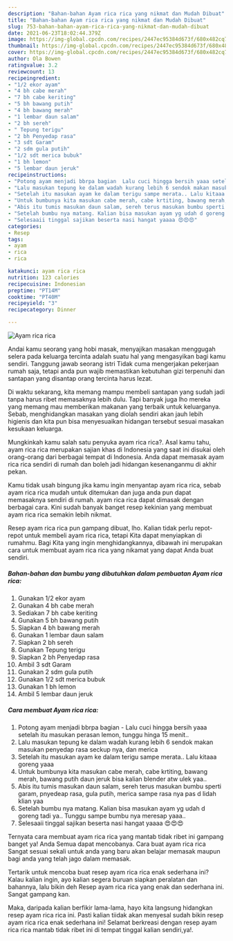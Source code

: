 ```yaml
---
description: "Bahan-bahan Ayam rica rica yang nikmat dan Mudah Dibuat"
title: "Bahan-bahan Ayam rica rica yang nikmat dan Mudah Dibuat"
slug: 753-bahan-bahan-ayam-rica-rica-yang-nikmat-dan-mudah-dibuat
date: 2021-06-23T18:02:44.379Z
image: https://img-global.cpcdn.com/recipes/2447ec95384d673f/680x482cq70/ayam-rica-rica-foto-resep-utama.jpg
thumbnail: https://img-global.cpcdn.com/recipes/2447ec95384d673f/680x482cq70/ayam-rica-rica-foto-resep-utama.jpg
cover: https://img-global.cpcdn.com/recipes/2447ec95384d673f/680x482cq70/ayam-rica-rica-foto-resep-utama.jpg
author: Ola Bowen
ratingvalue: 3.2
reviewcount: 13
recipeingredient:
- "1/2 ekor ayam"
- "4 bh cabe merah"
- "7 bh cabe keriting"
- "5 bh bawang putih"
- "4 bh bawang merah"
- "1 lembar daun salam"
- "2 bh sereh"
- " Tepung terigu"
- "2 bh Penyedap rasa"
- "3 sdt Garam"
- "2 sdm gula putih"
- "1/2 sdt merica bubuk"
- "1 bh lemon"
- "5 lembar daun jeruk"
recipeinstructions:
- "Potong ayam menjadi bbrpa bagian  Lalu cuci hingga bersih yaaa setelah itu masukan perasan lemon, tunggu hinga 15 menit.."
- "Lalu masukan tepung ke dalam wadah kurang lebih 6 sendok makan masukan penyedap rasa seckup nya, dan merica"
- "Setelah itu masukan ayam ke dalam terigu sampe merata.. Lalu kitaaa goreng yaaa"
- "Untuk bumbunya kita masukan cabe merah, cabe krtiting, bawang merah, bawang putih daun jeruk bisa kalian blender atw ulek yaa.."
- "Abis itu tumis masukan daun salam, sereh terus masukan bumbu sperti garam, pnyedeap rasa, gula putih, merica sampe rasa nya pas d lidah klian yaa"
- "Setelah bumbu nya matang. Kalian bisa masukan ayam yg udah d goreng tadi ya.. Tunggu sampe bumbu nya meresap yaaa.."
- "Selesaaii tinggal sajikan beserta nasi hangat yaaaa 😍😍😍"
categories:
- Resep
tags:
- ayam
- rica
- rica

katakunci: ayam rica rica 
nutrition: 123 calories
recipecuisine: Indonesian
preptime: "PT14M"
cooktime: "PT40M"
recipeyield: "3"
recipecategory: Dinner

---
```



![Ayam rica rica](https://img-global.cpcdn.com/recipes/2447ec95384d673f/680x482cq70/ayam-rica-rica-foto-resep-utama.jpg)

Andai kamu seorang yang hobi masak, menyajikan masakan menggugah selera pada keluarga tercinta adalah suatu hal yang mengasyikan bagi kamu sendiri. Tanggung jawab seorang istri Tidak cuma mengerjakan pekerjaan rumah saja, tetapi anda pun wajib memastikan kebutuhan gizi terpenuhi dan santapan yang disantap orang tercinta harus lezat.

Di waktu  sekarang, kita memang mampu membeli santapan yang sudah jadi tanpa harus ribet memasaknya lebih dulu. Tapi banyak juga lho mereka yang memang mau memberikan makanan yang terbaik untuk keluarganya. Sebab, menghidangkan masakan yang diolah sendiri akan jauh lebih higienis dan kita pun bisa menyesuaikan hidangan tersebut sesuai masakan kesukaan keluarga. 



Mungkinkah kamu salah satu penyuka ayam rica rica?. Asal kamu tahu, ayam rica rica merupakan sajian khas di Indonesia yang saat ini disukai oleh orang-orang dari berbagai tempat di Indonesia. Anda dapat memasak ayam rica rica sendiri di rumah dan boleh jadi hidangan kesenanganmu di akhir pekan.

Kamu tidak usah bingung jika kamu ingin menyantap ayam rica rica, sebab ayam rica rica mudah untuk ditemukan dan juga anda pun dapat memasaknya sendiri di rumah. ayam rica rica dapat dimasak dengan berbagai cara. Kini sudah banyak banget resep kekinian yang membuat ayam rica rica semakin lebih nikmat.

Resep ayam rica rica pun gampang dibuat, lho. Kalian tidak perlu repot-repot untuk membeli ayam rica rica, tetapi Kita dapat menyiapkan di rumahmu. Bagi Kita yang ingin menghidangkannya, dibawah ini merupakan cara untuk membuat ayam rica rica yang nikamat yang dapat Anda buat sendiri.

<!--inarticleads1-->

##### Bahan-bahan dan bumbu yang dibutuhkan dalam pembuatan Ayam rica rica:

1. Gunakan 1/2 ekor ayam
1. Gunakan 4 bh cabe merah
1. Sediakan 7 bh cabe keriting
1. Gunakan 5 bh bawang putih
1. Siapkan 4 bh bawang merah
1. Gunakan 1 lembar daun salam
1. Siapkan 2 bh sereh
1. Gunakan  Tepung terigu
1. Siapkan 2 bh Penyedap rasa
1. Ambil 3 sdt Garam
1. Gunakan 2 sdm gula putih
1. Gunakan 1/2 sdt merica bubuk
1. Gunakan 1 bh lemon
1. Ambil 5 lembar daun jeruk




<!--inarticleads2-->

##### Cara membuat Ayam rica rica:

1. Potong ayam menjadi bbrpa bagian  - Lalu cuci hingga bersih yaaa setelah itu masukan perasan lemon, tunggu hinga 15 menit..
1. Lalu masukan tepung ke dalam wadah kurang lebih 6 sendok makan masukan penyedap rasa seckup nya, dan merica
1. Setelah itu masukan ayam ke dalam terigu sampe merata.. Lalu kitaaa goreng yaaa
1. Untuk bumbunya kita masukan cabe merah, cabe krtiting, bawang merah, bawang putih daun jeruk bisa kalian blender atw ulek yaa..
1. Abis itu tumis masukan daun salam, sereh terus masukan bumbu sperti garam, pnyedeap rasa, gula putih, merica sampe rasa nya pas d lidah klian yaa
1. Setelah bumbu nya matang. Kalian bisa masukan ayam yg udah d goreng tadi ya.. Tunggu sampe bumbu nya meresap yaaa..
1. Selesaaii tinggal sajikan beserta nasi hangat yaaaa 😍😍😍




Ternyata cara membuat ayam rica rica yang mantab tidak ribet ini gampang banget ya! Anda Semua dapat mencobanya. Cara buat ayam rica rica Sangat sesuai sekali untuk anda yang baru akan belajar memasak maupun bagi anda yang telah jago dalam memasak.

Tertarik untuk mencoba buat resep ayam rica rica enak sederhana ini? Kalau kalian ingin, ayo kalian segera buruan siapkan peralatan dan bahannya, lalu bikin deh Resep ayam rica rica yang enak dan sederhana ini. Sangat gampang kan. 

Maka, daripada kalian berfikir lama-lama, hayo kita langsung hidangkan resep ayam rica rica ini. Pasti kalian tiidak akan menyesal sudah bikin resep ayam rica rica enak sederhana ini! Selamat berkreasi dengan resep ayam rica rica mantab tidak ribet ini di tempat tinggal kalian sendiri,ya!.

